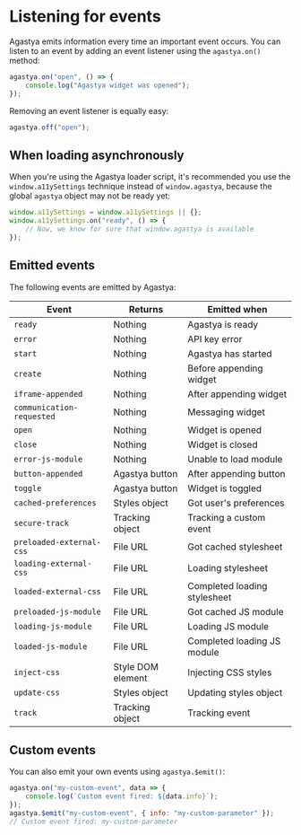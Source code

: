 # Listening for events

Agastya emits information every time an important event occurs. You can listen to an event by adding an event listener using the `agastya.on()` method:

```js
agastya.on("open", () => {
    console.log("Agastya widget was opened");
});
```

Removing an event listener is equally easy:

```js
agastya.off("open");
```

## When loading asynchronously

When you're using the Agastya loader script, it's recommended you use the `window.a11ySettings` technique instead of `window.agastya`, because the global `agastya` object may not be ready yet:

```js
window.a11ySettings = window.a11ySettings || {};
window.a11ySettings.on("ready", () => {
    // Now, we know for sure that window.agastya is available
});
```

## Emitted events

The following events are emitted by Agastya:

| Event | Returns | Emitted when |
| ----- | ------- | ----------- |
| `ready` | Nothing | Agastya is ready |
| `error` | Nothing | API key error |
| `start` | Nothing | Agastya has started |
| `create` | Nothing | Before appending widget |
| `iframe-appended` | Nothing | After appending widget |
| `communication-requested` | Nothing | Messaging widget |
| `open` | Nothing | Widget is opened |
| `close` | Nothing | Widget is closed |
| `error-js-module` | Nothing | Unable to load module |
| `button-appended` | Agastya button | After appending button |
| `toggle` | Agastya button | Widget is toggled |
| `cached-preferences` | Styles object | Got user's preferences |
| `secure-track` | Tracking object | Tracking a custom event |
| `preloaded-external-css` | File URL | Got cached stylesheet |
| `loading-external-css` | File URL | Loading stylesheet |
| `loaded-external-css` | File URL | Completed loading stylesheet |
| `preloaded-js-module` | File URL | Got cached JS module |
| `loading-js-module` | File URL | Loading JS module |
| `loaded-js-module` | File URL | Completed loading JS module |
| `inject-css` | Style DOM element | Injecting CSS styles |
| `update-css` | Styles object | Updating styles object |
| `track` | Tracking object | Tracking event |

## Custom events

You can also emit your own events using `agastya.$emit()`:

```js
agastya.on("my-custom-event", data => {
    console.log(`Custom event fired: ${data.info}`);
});
agastya.$emit("my-custom-event", { info: "my-custom-parameter" });
// Custom event fired: my-custom-parameter
```
